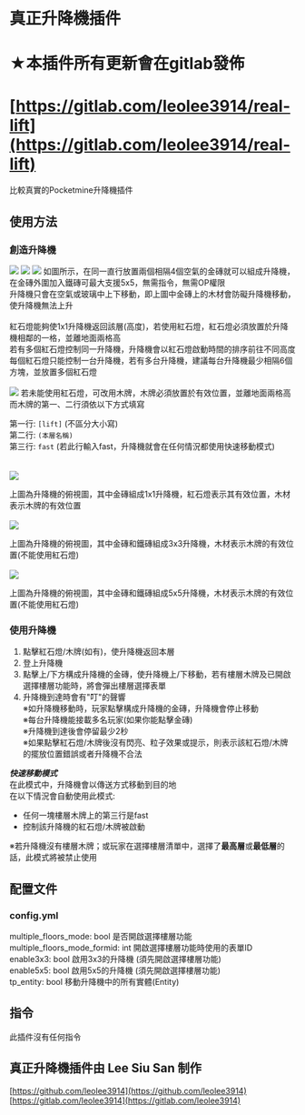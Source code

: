 # 真正升降機插件
# ★本插件所有更新會在gitlab發佈
# [https://gitlab.com/leolee3914/real-lift](https://gitlab.com/leolee3914/real-lift)

比較真實的Pocketmine升降機插件

## 使用方法

### 創造升降機
![](https://i.imgur.com/XLIKerA.jpg)
![](https://i.imgur.com/bdNn5IY.jpg)
![](https://i.imgur.com/UfE1i4s.jpg)
如圖所示，在同一直行放置兩個相隔4個空氣的金磚就可以組成升降機，在金磚外圍加入鐵磚可最大支援5x5，無需指令，無需OP權限<br>
升降機只會在空氣或玻璃中上下移動，即上圖中金磚上的木材會防礙升降機移動，使升降機無法上升<br>
<br>
紅石燈能夠使1x1升降機返回該層(高度)，若使用紅石燈，紅石燈必須放置於升降機相鄰的一格，並離地面兩格高<br>
若有多個紅石燈控制同一升降機，升降機會以紅石燈啟動時間的排序前往不同高度<br>
每個紅石燈只能控制一台升降機，若有多台升降機，建議每台升降機最少相隔6個方塊，並放置多個紅石燈<br>
<br>
![](https://i.imgur.com/ovhPLyj.jpg)
若未能使用紅石燈，可改用木牌，木牌必須放置於有效位置，並離地面兩格高<br>
而木牌的第一、二行須依以下方式填寫<br>

第一行: `[lift]` (不區分大小寫)<br>
第二行: `(本層名稱)`<br>
第三行: `fast` (若此行輸入fast，升降機就會在任何情況都使用快速移動模式)<br>
<br>
<br>
![](https://i.imgur.com/yxWW07p.jpg)

上圖為升降機的俯視圖，其中金磚組成1x1升降機，紅石燈表示其有效位置，木材表示木牌的有效位置
<br>
<br>
![](https://i.imgur.com/ZtLlGMq.jpg)

上圖為升降機的俯視圖，其中金磚和鐵磚組成3x3升降機，木材表示木牌的有效位置(不能使用紅石燈)
<br>
<br>
![](https://i.imgur.com/jbYX902.jpg)

上圖為升降機的俯視圖，其中金磚和鐵磚組成5x5升降機，木材表示木牌的有效位置(不能使用紅石燈)

### 使用升降機
1. 點擊紅石燈/木牌(如有)，使升降機返回本層<br>
2. 登上升降機<br>
3. 點擊上/下方構成升降機的金磚，使升降機上/下移動，若有樓層木牌及已開啟選擇樓層功能時，將會彈出樓層選擇表單<br>
4. 升降機到達時會有"叮"的聲響<br>
※如升降機移動時，玩家點擊構成升降機的金磚，升降機會停止移動<br>
※每台升降機能接載多名玩家(如果你能點擊金磚)<br>
※升降機到達後會停留最少2秒<br>
※如果點擊紅石燈/木牌後沒有閃亮、粒子效果或提示，則表示該紅石燈/木牌的擺放位置錯誤或者升降機不合法<br>

***快速移動模式***<br>
在此模式中，升降機會以傳送方式移動到目的地<br>
在以下情況會自動使用此模式:
* 任何一塊樓層木牌上的第三行是fast<br>
* 控制該升降機的紅石燈/木牌被啟動<br>

※若升降機沒有樓層木牌；或玩家在選擇樓層清單中，選擇了**最高層**或**最低層**的話，此模式將被禁止使用

## 配置文件

### config.yml
multiple_floors_mode: bool 是否開啟選擇樓層功能<br>
multiple_floors_mode_formid: int 開啟選擇樓層功能時使用的表單ID<br>
enable3x3: bool 啟用3x3的升降機 (須先開啟選擇樓層功能)<br>
enable5x5: bool 啟用5x5的升降機 (須先開啟選擇樓層功能)<br>
tp_entity: bool 移動升降機中的所有實體(Entity)<br>

## 指令
此插件沒有任何指令

## 真正升降機插件由 Lee Siu San 制作

[https://github.com/leolee3914](https://github.com/leolee3914)<br>
[https://gitlab.com/leolee3914](https://gitlab.com/leolee3914)
